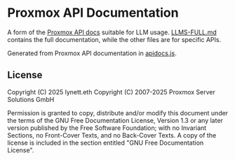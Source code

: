 # Proxmox API Documentation

A form of the [Proxmox API docs](https://pve.proxmox.com/pve-docs/api-viewer) suitable for LLM usage. [LLMS-FULL.md](LLMS-FULL.md) contains the full documentation, while the other files are for specific APIs.

Generated from Proxmox API documentation in [apidocs.js](https://raw.githubusercontent.com/proxmox/pve-docs/master/api-viewer/apidata.js).

## License

Copyright (C) 2025 lynett.eth
Copyright (C) 2007-2025 Proxmox Server Solutions GmbH

Permission is granted to copy, distribute and/or modify this document under the terms of the GNU Free Documentation License, Version 1.3 or any later version published by the Free Software Foundation; with no Invariant Sections, no Front-Cover Texts, and no Back-Cover Texts. A copy of the license is included in the section entitled "GNU Free Documentation License".
